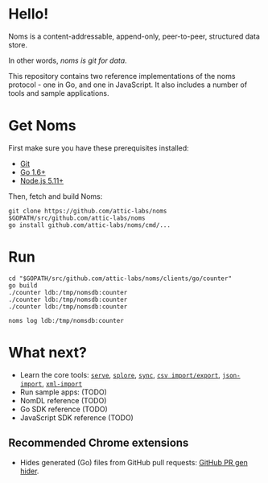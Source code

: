 # Hello!

Noms is a content-addressable, append-only, peer-to-peer, structured data store.

In other words, *noms is git for data*.

This repository contains two reference implementations of the noms protocol - one in Go, and one in JavaScript. It also includes a number of tools and sample applications.

# Get Noms

First make sure you have these prerequisites installed:

* [Git](https://git-scm.com/)
* [Go 1.6+](https://golang.org/dl/)
* [Node.js 5.11+](https://nodejs.org/download/)

Then, fetch and build Noms:

```
git clone https://github.com/attic-labs/noms $GOPATH/src/github.com/attic-labs/noms
go install github.com/attic-labs/noms/cmd/...
```

# Run

```
cd "$GOPATH/src/github.com/attic-labs/noms/clients/go/counter"
go build
./counter ldb:/tmp/nomsdb:counter
./counter ldb:/tmp/nomsdb:counter
./counter ldb:/tmp/nomsdb:counter

noms log ldb:/tmp/nomsdb:counter
```

# What next?

* Learn the core tools: [`serve`](cmd/noms-serve), [`splore`](clients/js/splore), [`sync`](cmd/noms-sync), [`csv import/export`](clients/go/csv), [`json-import`](clients/go/json-import), [`xml-import`](clients/go/xml-import)
* Run sample apps: (TODO)
* NomDL reference (TODO)
* Go SDK reference (TODO)
* JavaScript SDK reference (TODO)

## Recommended Chrome extensions

* Hides generated (Go) files from GitHub pull requests: [GitHub PR gen hider](https://chrome.google.com/webstore/detail/mhemmopgidccpkibohejfhlbkggdcmhf).
